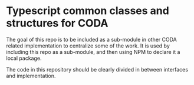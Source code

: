 # Typescript common classes and structures for CODA

The goal of this repo is to be included as a sub-module in other CODA related implementation to centralize some of the work. It is used by including this repo as a sub-module, and then using NPM to declare it a local package.

The code in this repository should be clearly divided in between interfaces and implementation.